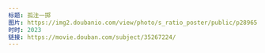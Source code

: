 ```yaml
---
标题: 孤注一掷
图片: https://img2.doubanio.com/view/photo/s_ratio_poster/public/p2896551721.jpg
时时: 2023
链接: https://movie.douban.com/subject/35267224/
---
```

